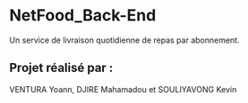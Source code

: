 ﻿# NetFood_Back-End
Un service de livraison quotidienne de repas par abonnement.

## Projet réalisé par :

VENTURA Yoann, DJIRE Mahamadou et SOULIYAVONG Kevin
